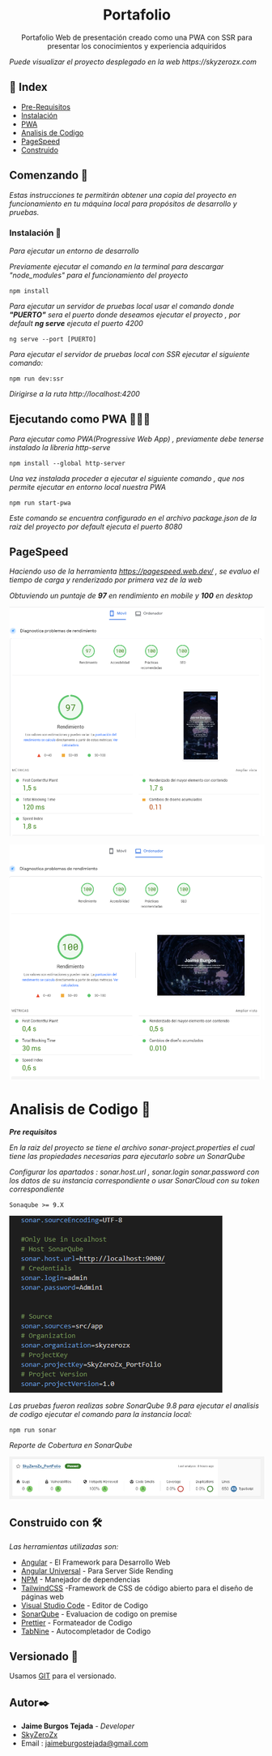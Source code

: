 <h1 align="center">Portafolio</h1>
  <p align="center">
 Portafolio Web de presentación creado como una PWA con SSR para presentar los conocimientos y experiencia adquiridos
  </p>

_Puede visualizar el proyecto desplegado en la web https://skyzerozx.com_

## :ledger: Index

- [Pre-Requisitos](#pre-requisitos-)
- [Instalación](#instalación-)
- [PWA](#ejecutando-como-pwa-)
- [Analisis de Codigo](#analisis-de-codigo-)
- [PageSpeed](#page-speed)
- [Construido](#construido-con-)

## Comenzando 🚀

_Estas instrucciones te permitirán obtener una copia del proyecto en funcionamiento en tu máquina local para propósitos de desarrollo y pruebas._

### Instalación 🔧

_Para ejecutar un entorno de desarrollo_

_Previamente ejecutar el comando en la terminal para descargar "node_modules" para el funcionamiento del proyecto_

```
npm install
```

_Para ejecutar un servidor de pruebas local usar el comando donde **"PUERTO"** sera el puerto donde deseamos ejecutar el proyecto , por default **ng serve** ejecuta el puerto 4200_

```
ng serve --port [PUERTO]
```

_Para ejecutar el servidor de pruebas local con SSR ejecutar el siguiente comando:_

```
npm run dev:ssr
```

_Dirigirse a la ruta http://localhost:4200_

## Ejecutando como PWA 👨🏻‍💻

_Para ejecutar como PWA(Progressive Web App) , previamente debe tenerse instalado la libreria http-serve_

```
npm install --global http-server
```

_Una vez instalada proceder a ejecutar el siguiente comando , que nos permite ejecutar en entorno local nuestra PWA_

```
npm run start-pwa
```

_Este comando se encuentra configurado en el archivo *package.json de la raiz del proyecto por default ejecuta el puerto 8080*_

## PageSpeed

_Haciendo uso de la herramienta *https://pagespeed.web.dev/* , se evaluo el tiempo de carga y renderizado por primera vez de la web_

_Obtuviendo un puntaje de **97** en rendimiento en mobile y **100** en desktop_

![Performance PageSpeed 1](/docs/performance/performance-mobile.png)

![Performance PageSpeed 2](/docs/performance/performance-desktop.png)

# Analisis de Codigo 🔩

_**Pre requisitos**_

_En la raiz del proyecto se tiene el archivo *sonar-project.properties* el cual tiene las propiedades necesarias para ejecutarlo sobre un SonarQube_

_Configurar los apartados : *sonar.host.url* , *sonar.login* *sonar.password* con los datos de su instancia correspondiente o usar SonarCloud con su token correspondiente_

```
Sonaqube >= 9.X
```

![SonarQube Properties](/docs/sonar/sonar-properties.png)

_Las pruebas fueron realizas sobre *SonarQube 9.8* para ejecutar el analisis de codigo ejecutar el comando para la instancia local:_

```
npm run sonar
```

_Reporte de Cobertura en SonarQube_

![SonarQube 1](/docs/sonar/sonarqube-1.png)

## Construido con 🛠️

_Las herramientas utilizadas son:_

- [Angular](https://angular.io/docs) - El Framework para Desarrollo Web
- [Angular Universal](https://angular.io/guide/universal) - Para Server Side Rending
- [NPM](https://www.npmjs.com/) - Manejador de dependencias
- [TailwindCSS](https://tailwindui.com/) -Framework de CSS de código abierto​ para el diseño de páginas web
- [Visual Studio Code](https://code.visualstudio.com/) - Editor de Codigo
- [SonarQube](https://www.sonarqube.org/) - Evaluacion de codigo on premise
- [Prettier](https://prettier.io/) - Formateador de Codigo
- [TabNine](https://www.tabnine.com/) - Autocompletador de Codigo

## Versionado 📌

Usamos [GIT](https://git-scm.com/) para el versionado.

## Autor✒️

- **Jaime Burgos Tejada** - _Developer_
- [SkyZeroZx](https://github.com/SkyZeroZx)
- Email : jaimeburgostejada@gmail.com
